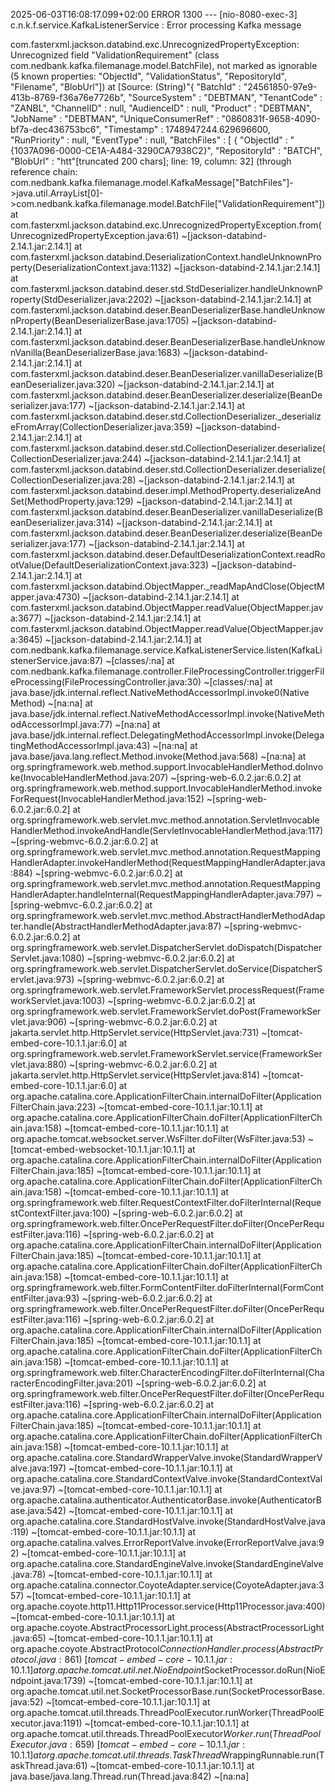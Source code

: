2025-06-03T16:08:17.099+02:00 ERROR 1300 --- [nio-8080-exec-3] c.n.k.f.service.KafkaListenerService     : Error processing Kafka message

com.fasterxml.jackson.databind.exc.UnrecognizedPropertyException: Unrecognized field "ValidationRequirement" (class com.nedbank.kafka.filemanage.model.BatchFile), not marked as ignorable (5 known properties: "ObjectId", "ValidationStatus", "RepositoryId", "Filename", "BlobUrl"])
 at [Source: (String)"{
  "BatchId" : "24561850-97e9-413b-8769-f36a76e7726b",
  "SourceSystem" : "DEBTMAN",
  "TenantCode" : "ZANBL",
  "ChannelID" : null,
  "AudienceID" : null,
  "Product" : "DEBTMAN",
  "JobName" : "DEBTMAN",
  "UniqueConsumerRef" : "0860831f-9658-4090-bf7a-dec436753bc6",
  "Timestamp" : 1748947244.629696600,
  "RunPriority" : null,
  "EventType" : null,
  "BatchFiles" : [ {
    "ObjectId" : "{1037A096-0000-CE1A-A484-3290CA7938C2}",
    "RepositoryId" : "BATCH",
    "BlobUrl" : "htt"[truncated 200 chars]; line: 19, column: 32] (through reference chain: com.nedbank.kafka.filemanage.model.KafkaMessage["BatchFiles"]->java.util.ArrayList[0]->com.nedbank.kafka.filemanage.model.BatchFile["ValidationRequirement"])
	at com.fasterxml.jackson.databind.exc.UnrecognizedPropertyException.from(UnrecognizedPropertyException.java:61) ~[jackson-databind-2.14.1.jar:2.14.1]
	at com.fasterxml.jackson.databind.DeserializationContext.handleUnknownProperty(DeserializationContext.java:1132) ~[jackson-databind-2.14.1.jar:2.14.1]
	at com.fasterxml.jackson.databind.deser.std.StdDeserializer.handleUnknownProperty(StdDeserializer.java:2202) ~[jackson-databind-2.14.1.jar:2.14.1]
	at com.fasterxml.jackson.databind.deser.BeanDeserializerBase.handleUnknownProperty(BeanDeserializerBase.java:1705) ~[jackson-databind-2.14.1.jar:2.14.1]
	at com.fasterxml.jackson.databind.deser.BeanDeserializerBase.handleUnknownVanilla(BeanDeserializerBase.java:1683) ~[jackson-databind-2.14.1.jar:2.14.1]
	at com.fasterxml.jackson.databind.deser.BeanDeserializer.vanillaDeserialize(BeanDeserializer.java:320) ~[jackson-databind-2.14.1.jar:2.14.1]
	at com.fasterxml.jackson.databind.deser.BeanDeserializer.deserialize(BeanDeserializer.java:177) ~[jackson-databind-2.14.1.jar:2.14.1]
	at com.fasterxml.jackson.databind.deser.std.CollectionDeserializer._deserializeFromArray(CollectionDeserializer.java:359) ~[jackson-databind-2.14.1.jar:2.14.1]
	at com.fasterxml.jackson.databind.deser.std.CollectionDeserializer.deserialize(CollectionDeserializer.java:244) ~[jackson-databind-2.14.1.jar:2.14.1]
	at com.fasterxml.jackson.databind.deser.std.CollectionDeserializer.deserialize(CollectionDeserializer.java:28) ~[jackson-databind-2.14.1.jar:2.14.1]
	at com.fasterxml.jackson.databind.deser.impl.MethodProperty.deserializeAndSet(MethodProperty.java:129) ~[jackson-databind-2.14.1.jar:2.14.1]
	at com.fasterxml.jackson.databind.deser.BeanDeserializer.vanillaDeserialize(BeanDeserializer.java:314) ~[jackson-databind-2.14.1.jar:2.14.1]
	at com.fasterxml.jackson.databind.deser.BeanDeserializer.deserialize(BeanDeserializer.java:177) ~[jackson-databind-2.14.1.jar:2.14.1]
	at com.fasterxml.jackson.databind.deser.DefaultDeserializationContext.readRootValue(DefaultDeserializationContext.java:323) ~[jackson-databind-2.14.1.jar:2.14.1]
	at com.fasterxml.jackson.databind.ObjectMapper._readMapAndClose(ObjectMapper.java:4730) ~[jackson-databind-2.14.1.jar:2.14.1]
	at com.fasterxml.jackson.databind.ObjectMapper.readValue(ObjectMapper.java:3677) ~[jackson-databind-2.14.1.jar:2.14.1]
	at com.fasterxml.jackson.databind.ObjectMapper.readValue(ObjectMapper.java:3645) ~[jackson-databind-2.14.1.jar:2.14.1]
	at com.nedbank.kafka.filemanage.service.KafkaListenerService.listen(KafkaListenerService.java:87) ~[classes/:na]
	at com.nedbank.kafka.filemanage.controller.FileProcessingController.triggerFileProcessing(FileProcessingController.java:30) ~[classes/:na]
	at java.base/jdk.internal.reflect.NativeMethodAccessorImpl.invoke0(Native Method) ~[na:na]
	at java.base/jdk.internal.reflect.NativeMethodAccessorImpl.invoke(NativeMethodAccessorImpl.java:77) ~[na:na]
	at java.base/jdk.internal.reflect.DelegatingMethodAccessorImpl.invoke(DelegatingMethodAccessorImpl.java:43) ~[na:na]
	at java.base/java.lang.reflect.Method.invoke(Method.java:568) ~[na:na]
	at org.springframework.web.method.support.InvocableHandlerMethod.doInvoke(InvocableHandlerMethod.java:207) ~[spring-web-6.0.2.jar:6.0.2]
	at org.springframework.web.method.support.InvocableHandlerMethod.invokeForRequest(InvocableHandlerMethod.java:152) ~[spring-web-6.0.2.jar:6.0.2]
	at org.springframework.web.servlet.mvc.method.annotation.ServletInvocableHandlerMethod.invokeAndHandle(ServletInvocableHandlerMethod.java:117) ~[spring-webmvc-6.0.2.jar:6.0.2]
	at org.springframework.web.servlet.mvc.method.annotation.RequestMappingHandlerAdapter.invokeHandlerMethod(RequestMappingHandlerAdapter.java:884) ~[spring-webmvc-6.0.2.jar:6.0.2]
	at org.springframework.web.servlet.mvc.method.annotation.RequestMappingHandlerAdapter.handleInternal(RequestMappingHandlerAdapter.java:797) ~[spring-webmvc-6.0.2.jar:6.0.2]
	at org.springframework.web.servlet.mvc.method.AbstractHandlerMethodAdapter.handle(AbstractHandlerMethodAdapter.java:87) ~[spring-webmvc-6.0.2.jar:6.0.2]
	at org.springframework.web.servlet.DispatcherServlet.doDispatch(DispatcherServlet.java:1080) ~[spring-webmvc-6.0.2.jar:6.0.2]
	at org.springframework.web.servlet.DispatcherServlet.doService(DispatcherServlet.java:973) ~[spring-webmvc-6.0.2.jar:6.0.2]
	at org.springframework.web.servlet.FrameworkServlet.processRequest(FrameworkServlet.java:1003) ~[spring-webmvc-6.0.2.jar:6.0.2]
	at org.springframework.web.servlet.FrameworkServlet.doPost(FrameworkServlet.java:906) ~[spring-webmvc-6.0.2.jar:6.0.2]
	at jakarta.servlet.http.HttpServlet.service(HttpServlet.java:731) ~[tomcat-embed-core-10.1.1.jar:6.0]
	at org.springframework.web.servlet.FrameworkServlet.service(FrameworkServlet.java:880) ~[spring-webmvc-6.0.2.jar:6.0.2]
	at jakarta.servlet.http.HttpServlet.service(HttpServlet.java:814) ~[tomcat-embed-core-10.1.1.jar:6.0]
	at org.apache.catalina.core.ApplicationFilterChain.internalDoFilter(ApplicationFilterChain.java:223) ~[tomcat-embed-core-10.1.1.jar:10.1.1]
	at org.apache.catalina.core.ApplicationFilterChain.doFilter(ApplicationFilterChain.java:158) ~[tomcat-embed-core-10.1.1.jar:10.1.1]
	at org.apache.tomcat.websocket.server.WsFilter.doFilter(WsFilter.java:53) ~[tomcat-embed-websocket-10.1.1.jar:10.1.1]
	at org.apache.catalina.core.ApplicationFilterChain.internalDoFilter(ApplicationFilterChain.java:185) ~[tomcat-embed-core-10.1.1.jar:10.1.1]
	at org.apache.catalina.core.ApplicationFilterChain.doFilter(ApplicationFilterChain.java:158) ~[tomcat-embed-core-10.1.1.jar:10.1.1]
	at org.springframework.web.filter.RequestContextFilter.doFilterInternal(RequestContextFilter.java:100) ~[spring-web-6.0.2.jar:6.0.2]
	at org.springframework.web.filter.OncePerRequestFilter.doFilter(OncePerRequestFilter.java:116) ~[spring-web-6.0.2.jar:6.0.2]
	at org.apache.catalina.core.ApplicationFilterChain.internalDoFilter(ApplicationFilterChain.java:185) ~[tomcat-embed-core-10.1.1.jar:10.1.1]
	at org.apache.catalina.core.ApplicationFilterChain.doFilter(ApplicationFilterChain.java:158) ~[tomcat-embed-core-10.1.1.jar:10.1.1]
	at org.springframework.web.filter.FormContentFilter.doFilterInternal(FormContentFilter.java:93) ~[spring-web-6.0.2.jar:6.0.2]
	at org.springframework.web.filter.OncePerRequestFilter.doFilter(OncePerRequestFilter.java:116) ~[spring-web-6.0.2.jar:6.0.2]
	at org.apache.catalina.core.ApplicationFilterChain.internalDoFilter(ApplicationFilterChain.java:185) ~[tomcat-embed-core-10.1.1.jar:10.1.1]
	at org.apache.catalina.core.ApplicationFilterChain.doFilter(ApplicationFilterChain.java:158) ~[tomcat-embed-core-10.1.1.jar:10.1.1]
	at org.springframework.web.filter.CharacterEncodingFilter.doFilterInternal(CharacterEncodingFilter.java:201) ~[spring-web-6.0.2.jar:6.0.2]
	at org.springframework.web.filter.OncePerRequestFilter.doFilter(OncePerRequestFilter.java:116) ~[spring-web-6.0.2.jar:6.0.2]
	at org.apache.catalina.core.ApplicationFilterChain.internalDoFilter(ApplicationFilterChain.java:185) ~[tomcat-embed-core-10.1.1.jar:10.1.1]
	at org.apache.catalina.core.ApplicationFilterChain.doFilter(ApplicationFilterChain.java:158) ~[tomcat-embed-core-10.1.1.jar:10.1.1]
	at org.apache.catalina.core.StandardWrapperValve.invoke(StandardWrapperValve.java:197) ~[tomcat-embed-core-10.1.1.jar:10.1.1]
	at org.apache.catalina.core.StandardContextValve.invoke(StandardContextValve.java:97) ~[tomcat-embed-core-10.1.1.jar:10.1.1]
	at org.apache.catalina.authenticator.AuthenticatorBase.invoke(AuthenticatorBase.java:542) ~[tomcat-embed-core-10.1.1.jar:10.1.1]
	at org.apache.catalina.core.StandardHostValve.invoke(StandardHostValve.java:119) ~[tomcat-embed-core-10.1.1.jar:10.1.1]
	at org.apache.catalina.valves.ErrorReportValve.invoke(ErrorReportValve.java:92) ~[tomcat-embed-core-10.1.1.jar:10.1.1]
	at org.apache.catalina.core.StandardEngineValve.invoke(StandardEngineValve.java:78) ~[tomcat-embed-core-10.1.1.jar:10.1.1]
	at org.apache.catalina.connector.CoyoteAdapter.service(CoyoteAdapter.java:357) ~[tomcat-embed-core-10.1.1.jar:10.1.1]
	at org.apache.coyote.http11.Http11Processor.service(Http11Processor.java:400) ~[tomcat-embed-core-10.1.1.jar:10.1.1]
	at org.apache.coyote.AbstractProcessorLight.process(AbstractProcessorLight.java:65) ~[tomcat-embed-core-10.1.1.jar:10.1.1]
	at org.apache.coyote.AbstractProtocol$ConnectionHandler.process(AbstractProtocol.java:861) ~[tomcat-embed-core-10.1.1.jar:10.1.1]
	at org.apache.tomcat.util.net.NioEndpoint$SocketProcessor.doRun(NioEndpoint.java:1739) ~[tomcat-embed-core-10.1.1.jar:10.1.1]
	at org.apache.tomcat.util.net.SocketProcessorBase.run(SocketProcessorBase.java:52) ~[tomcat-embed-core-10.1.1.jar:10.1.1]
	at org.apache.tomcat.util.threads.ThreadPoolExecutor.runWorker(ThreadPoolExecutor.java:1191) ~[tomcat-embed-core-10.1.1.jar:10.1.1]
	at org.apache.tomcat.util.threads.ThreadPoolExecutor$Worker.run(ThreadPoolExecutor.java:659) ~[tomcat-embed-core-10.1.1.jar:10.1.1]
	at org.apache.tomcat.util.threads.TaskThread$WrappingRunnable.run(TaskThread.java:61) ~[tomcat-embed-core-10.1.1.jar:10.1.1]
	at java.base/java.lang.Thread.run(Thread.java:842) ~[na:na]
